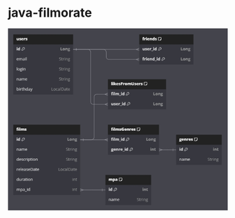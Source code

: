 # java-filmorate
![Image alt](https://github.com/fanast31/java-filmorate/blob/main/database%20schema.jpg)
